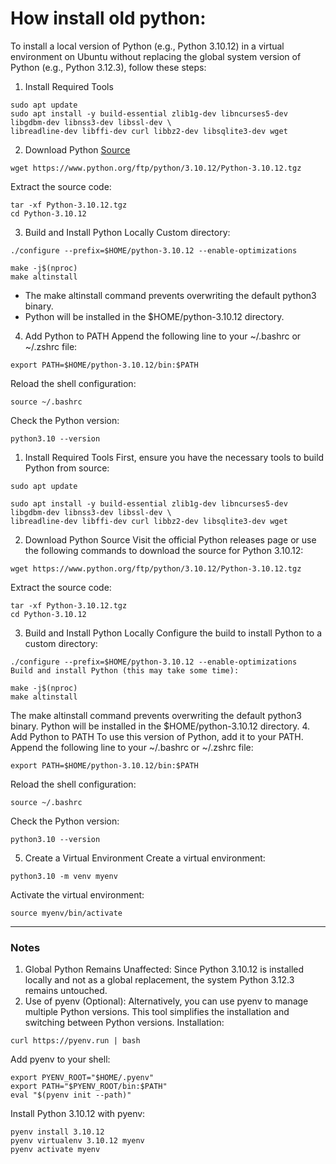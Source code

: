 # How install old python:
To install a local version of Python (e.g., Python 3.10.12) in a virtual environment on Ubuntu without replacing the global system version of Python (e.g., Python 3.12.3), follow these steps:

1. Install Required Tools
```
sudo apt update
sudo apt install -y build-essential zlib1g-dev libncurses5-dev libgdbm-dev libnss3-dev libssl-dev \
libreadline-dev libffi-dev curl libbz2-dev libsqlite3-dev wget
```
2. Download Python [Source](https://www.python.org/ftp/python/)
```
wget https://www.python.org/ftp/python/3.10.12/Python-3.10.12.tgz
```

Extract the source code:
```
tar -xf Python-3.10.12.tgz
cd Python-3.10.12
```
3. Build and Install Python Locally
Custom directory:
```
./configure --prefix=$HOME/python-3.10.12 --enable-optimizations
```
```
make -j$(nproc)
make altinstall
```
- The make altinstall command prevents overwriting the default python3 binary.
- Python will be installed in the $HOME/python-3.10.12 directory.
4. Add Python to PATH
Append the following line to your ~/.bashrc or ~/.zshrc file:
```
export PATH=$HOME/python-3.10.12/bin:$PATH
```
Reload the shell configuration:
```
source ~/.bashrc
```
Check the Python version:
```
python3.10 --version
```
1. Install Required Tools
First, ensure you have the necessary tools to build Python from source:
```
sudo apt update
```
```
sudo apt install -y build-essential zlib1g-dev libncurses5-dev libgdbm-dev libnss3-dev libssl-dev \
libreadline-dev libffi-dev curl libbz2-dev libsqlite3-dev wget
```
2. Download Python Source
Visit the official Python releases page or use the following commands to download the source for Python 3.10.12:
```
wget https://www.python.org/ftp/python/3.10.12/Python-3.10.12.tgz
```
Extract the source code:
```
tar -xf Python-3.10.12.tgz
cd Python-3.10.12
```
3. Build and Install Python Locally
Configure the build to install Python to a custom directory:
```
./configure --prefix=$HOME/python-3.10.12 --enable-optimizations
Build and install Python (this may take some time):
```
```
make -j$(nproc)
make altinstall
```
The make altinstall command prevents overwriting the default python3 binary.
Python will be installed in the $HOME/python-3.10.12 directory.
4. Add Python to PATH
To use this version of Python, add it to your PATH. Append the following line to your ~/.bashrc or ~/.zshrc file:
```
export PATH=$HOME/python-3.10.12/bin:$PATH
```
Reload the shell configuration:

```
source ~/.bashrc
```
Check the Python version:

```
python3.10 --version
```

5. Create a Virtual Environment
Create a virtual environment:

```
python3.10 -m venv myenv
```

Activate the virtual environment:

```
source myenv/bin/activate
```
---
### Notes
1. Global Python Remains Unaffected:
Since Python 3.10.12 is installed locally and not as a global replacement, the system Python 3.12.3 remains untouched.
2. Use of pyenv (Optional):
Alternatively, you can use pyenv to manage multiple Python versions. This tool simplifies the installation and switching between Python versions.
Installation:

```
curl https://pyenv.run | bash
```

Add pyenv to your shell:

```
export PYENV_ROOT="$HOME/.pyenv"
export PATH="$PYENV_ROOT/bin:$PATH"
eval "$(pyenv init --path)"
```

Install Python 3.10.12 with pyenv:

```
pyenv install 3.10.12
pyenv virtualenv 3.10.12 myenv
pyenv activate myenv
```
